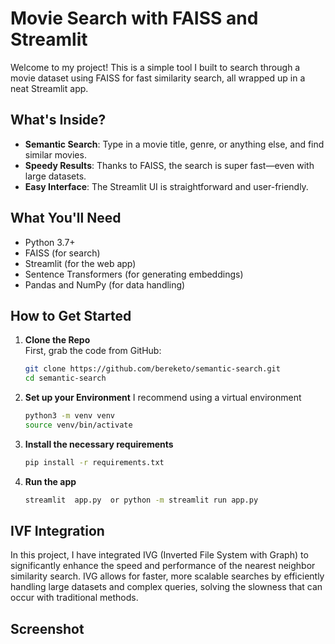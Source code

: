 # Movie Search with FAISS and Streamlit

Welcome to my project! This is a simple tool I built to search through a movie dataset using FAISS for fast similarity search, all wrapped up in a neat Streamlit app.

## What's Inside?

- **Semantic Search**: Type in a movie title, genre, or anything else, and find similar movies.
- **Speedy Results**: Thanks to FAISS, the search is super fast—even with large datasets.
- **Easy Interface**: The Streamlit UI is straightforward and user-friendly.

## What You'll Need

- Python 3.7+
- FAISS (for search)
- Streamlit (for the web app)
- Sentence Transformers (for generating embeddings)
- Pandas and NumPy (for data handling)

## How to Get Started

1. **Clone the Repo**  
   First, grab the code from GitHub:
   ```bash
   git clone https://github.com/bereketo/semantic-search.git
   cd semantic-search
   ```
2. **Set up your Environment**
   I recommend using a virtual environment
   ```bash
   python3 -m venv venv
   source venv/bin/activate 
   ```
3. **Install the necessary requirements**
   ```bash
   pip install -r requirements.txt
   ```

4. **Run the app**
   ```bash
   streamlit  app.py  or python -m streamlit run app.py
   ```
## IVF Integration
In this project, I have integrated IVG (Inverted File System with Graph) to significantly enhance the speed and performance of the nearest neighbor similarity search. IVG allows for faster, more scalable searches by efficiently handling large datasets and complex queries, solving the slowness that can occur with traditional methods.
## Screenshot

